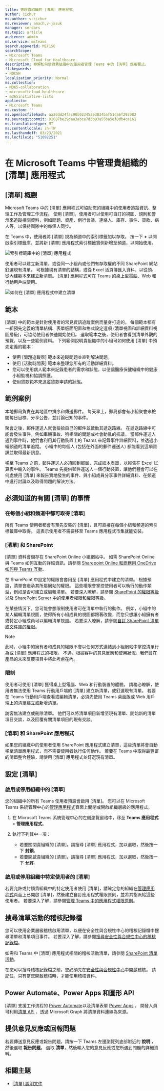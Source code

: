```yaml
---
title: 管理貴組織的 [清單] 應用程式
author: cichur
ms.author: v-cichur
ms.reviewer: anach,v-jasuk
manager: serdars
ms.topic: article
audience: admin
ms.service: msteams
search.appverid: MET150
searchScope:
- Microsoft Teams
- Microsoft Cloud for Healthcare
description: 瞭解如何針對貴組織中的使用者管理 Teams 中的 [清單] 應用程式。
f1.keywords:
- NOCSH
localization_priority: Normal
ms.collection:
- M365-collaboration
- microsoftcloud-healthcare
- m365initiative-lists
appliesto:
- Microsoft Teams
ms.custom: ''
ms.openlocfilehash: aa26dd24fac90b023453e3834baf51da6f292082
ms.sourcegitcommit: 01087be29daa3abce7d3b03a55ba5ef8db4ca161
ms.translationtype: MT
ms.contentlocale: zh-TW
ms.lasthandoff: 03/23/2021
ms.locfileid: "51092251"
---
```

# <a name="manage-the-lists-app-for-your-organization-in-microsoft-teams"></a>在 Microsoft Teams 中管理貴組織的 [清單] 應用程式

## <a name="overview-of-lists"></a>[清單] 概觀

Microsoft Teams 中的 [清單] 應用程式可協助您的組織中的使用者追蹤資訊、整理工作及管理工作流程。 使用 [清單]，使用者可以使用可自訂的視圖、規則和警示來追蹤相關資料，例如問題、資產、例行會議、連絡人、庫存、事件、貸款、病人等，以保持團隊中的每個人同步。

在 Teams 中，使用者將 [清單] 視為頻道中的索引標籤加以存取。 按一下 **+** 以開啟索引標籤庫，並將新 [清單] 應用程式索引標籤實例新增至頻道，以開始使用。

![索引標籤庫中的 [清單] 應用程式](media/lists-tab.png)

使用者可以建立新清單，或從同一小組內或他們有存取權的不同 SharePoint 網站釘選現有清單。 可根據現有清單的結構，或從 Excel 活頁簿匯入資料，以從頭、從內建範本來建立新清單。 [清單] 應用程式可在 Teams 的桌上型電腦、Web 和行動用戶端使用。

![如何在 [清單] 應用程式中建立清單](media/lists-create-list.png)

## <a name="templates"></a>範本

[清單] 中的範本是針對使用者的常見資訊追蹤案例而量身打造的。 每個範本都有一組預先定義的清單結構、表單版面配置和格式設定選項 (清單視圖和詳細資料視圖層級)，可協助使用者快速開始使用。 選取範本之後，使用者會看到清單外觀的預覽，以及一些範例資料。 下列範例說明貴組織中的小組可如何使用 [清單] 中預先定義的範本：

- 使用 [問題追蹤器] 範本來追蹤問題並直到解決問題。
- 使用 [活動時間表] 範本來整理您所有的活動詳細資料。
- 您可以使用病人範本來記錄患者的需求和狀態，以便讓醫療保健組織中的健康小組監視和協調照護。
- 使用貸款範本來追蹤貸款申請的狀態。

## <a name="example-scenario"></a>範例案例

本地郵局負責在其地區中排序和傳送郵件。 每天早上，郵局都會有小組聚會來檢閱每日目標、分享公告，並討論已知的事件。

聚會之後，郵件運送人就會撿拾自己的郵件並啟動其遞送路線。 在遞送路線中可能會發生事件，例如車輛事故、狗相關的問題或社會動亂的抗議。 當郵件運送人遇到事件時，他們會利用其行動裝置上的 Teams 來記錄事件詳細資料，並透過小組頻道的清單追蹤。 小組中的每個人 (包括在外面的郵件運送人) 都能看到這項資訊並取得最新訊息。

移至 Teams 之前，郵件運送人必須回到郵局，完成紙本表單，以報告在 Excel 試算表中輸入的事件。 Teams 先提供郵件運送人一個行動裝置，讓他們體會可以在何處使用 [清單] 來報告實地發生的事件、與小組成員分享事件詳細資料、在頻道中進行討論以及取得問題的解決方法。

## <a name="what-you-need-to-know-about-lists"></a>必須知道的有關 [清單] 的事情

### <a name="lists-is-available-in-every-team-and-channel"></a>在每個小組和頻道中都可取得 [清單]

所有 Teams 使用者都會有預先安裝的 [清單]，且可直接在每個小組和頻道的索引標籤庫中取得。 這表示使用者不需要移至 Teams 應用程式市集就能安裝。

### <a name="lists-and-sharepoint"></a>[清單] 和 SharePoint

[清單] 資料會儲存在 SharePoint Online 小組網站中。 如需 SharePoint Online 與 Teams 如何互動的詳細資訊，請參閱 [Sharepoint Online 和商務用 OneDrive 如何與 Teams 互動](SharePoint-OneDrive-interact.md)。

在 SharePoint 中設定的權限會套用至 [清單] 應用程式中建立的清單。 根據預設，清單會繼承其所屬網站的權限。 這些權限會掌控使用者可以執行的動作類型，例如是否可建立或編輯清單。 若要深入瞭解，請參閱 [SharePoint 的權限等級](/sharepoint/understanding-permission-levels)以及 [SharePoint Server 中的使用者權限和權限等級](/sharepoint/sites/user-permissions-and-permission-levels)。

在某些情況下，您可能會想限制使用者可在清單中執行的動作。 例如，小組中的某人編輯清單視圖，使得所有小組成員的視圖都跟著改變，而您只想讓小組擁有者或特定小組成員可以編輯清單視圖。 若要深入瞭解，請參閱[自訂 SharePoint 清單或文件庫的權限](https://support.microsoft.com/office/customize-permissions-for-a-sharepoint-list-or-library-02d770f3-59eb-4910-a608-5f84cc297782#ID0EAACAAA=Online,_2019,_2016,_2013)。

> [!NOTE]
> 此時，小組中的擁有者和成員的權限不會以任何方式連結到小組網站中掌控清單行為或 [清單] 應用程式的權限。 不過，根據客戶的意見反應和使用狀況，我們會在產品的未來反覆項目中將此考慮在內。  

### <a name="limitations"></a>限制

使用者可使用 [清單] 獲得桌上型電腦、Web 和行動裝置的體驗。 請務必瞭解，使用者無法使用 Teams 行動用戶端的 [清單] 建立新清單，或釘選現有清單。 若要在 Teams 行動用戶端查看或編輯清單，必須先使用 Teams 桌面版或 Web 用戶端上的清單建立或新增清單。

訪客無法建立或刪除清單。 他們可以將清單項目新增至現有清單、開始新的清單項目交談，以及回覆有關清單項目的現有交談。

### <a name="lists-and-the-sharepoint-app"></a>[清單] 和 SharePoint 應用程式

如果您的組織中的使用者使用 SharePoint 應用程式建立清單，這些清單將會自動移至清單應用程式，而不需要使用者執行任何動作。 若要在 Teams 中取得最豐富的清單整合體驗，請使用 [清單] 應用程式並釘選現有清單。

## <a name="set-up-lists"></a>設定 [清單]

### <a name="enable-or-disable-lists-in-your-organization"></a>啟用或停用組織中的 [清單]

您的組織中的所有 Teams 使用者預設會啟用 [清單]。 您可以在 Microsoft Teams 系統管理中心的[管理應用程式](manage-apps.md)頁面上關閉或開啟組織層級的應用程式。

1. 在 Microsoft Teams 系統管理中心的左側瀏覽窗格中，移至 **Teams 應用程式** > **管理應用程式**。
2. 執行下列其中一項：

    - 若要關閉貴組織的 [清單]，請搜尋 [清單] 應用程式，加以選取，然後按一下 **封鎖**。
    - 若要開啟貴組織的 [清單]，請搜尋 [清單] 應用程式，加以選取，然後按一下 **允許**。

### <a name="enable-or-disable-lists-for-specific-users-in-your-organization"></a>啟用或停用組織中特定使用者的 [清單]

若要允許或封鎖貴組織中的特定使用者使用 [清單]，請確定您的組織在[管理應用程式](manage-apps.md)頁面上已開啟 [清單]，然後建立自訂應用程式權限原則，並將其指派給這些使用者。 若要深入了解，請參閱[管理 Teams 中的應用程式權限原則](teams-app-permission-policies.md)。

## <a name="search-the-audit-log-for-list-events"></a>搜尋清單活動的稽核記錄檔

您可以使用企業層級稽核啟用清單，以便在安全性與合規性中心的稽核記錄檔中搜尋清單和清單項目事件。 若要深入了解，請參閱[搜尋安全性與合規性中心的稽核記錄檔](/microsoft-365/compliance/search-the-audit-log-in-security-and-compliance)。

如需和 Teams 中 [清單] 應用程式相關的稽核活動清單，請參閱 [SharePoint 清單活動](/microsoft-365/compliance/search-the-audit-log-in-security-and-compliance#sharepoint-list-activities)。

在您可以搜尋稽核記錄檔之前，您必須先在[安全性與合規性中心](https://protection.office.com)中開啟稽核。 請記住，只有當您開啟稽核時，才能使用稽核資料。

## <a name="power-automate-power-apps-and-graph-api"></a>Power Automate、Power Apps 和圖形 API

[清單] 支援工作流程的 [Power Automate](/power-automate/flow-types)以及清單表單 [Power Apps](/powerapps/maker/canvas-apps/customize-list-form) 。 開發人員可利用[清單 API](/sharepoint/dev/sp-add-ins/working-with-lists-and-list-items-with-rest) ，透過 Microsoft Graph 將清單資料連線為來源。

## <a name="give-feedback-or-report-an-issue"></a>提供意見反應或回報問題
  
若要傳送意見反應或報告問題，請按一下 Teams 左邊瀏覽列底部附近的 **說明** ，然後選取 **報告問題**。 選取 **清單**，然後輸入您的意見反應或您所遇到問題的詳細資料。

## <a name="related-topics"></a>相關主題

- [[清單] 說明文件](https://support.microsoft.com/office/apps-and-services-cc1fba57-9900-4634-8306-2360a40c665b#PickTab=Lists)
